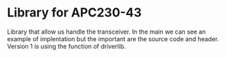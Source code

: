# Library for APC230-43

Library that allow us handle the transceiver. In the main we can see an example of implentation but the important are the source code and header. Version 1 is using the function of driverlib.
